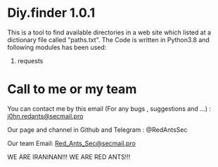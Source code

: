 # Diy.finder 1.0.1
This is a tool to find available directories in a web site which listed at a dictionary file called "paths.txt".
The Code is written in Python3.8 and following modules has been 
used:
1) requests
# Call to me or my team
You can contact me by this email (For any bugs , suggestions and ...) : j0hn.redants@secmail.pro

Our page and channel in Github and Telegram : @RedAntsSec

Our team Email: Red_Ants_Sec@secmail.pro

WE ARE IRANINAN!!! WE ARE RED ANTS!!!
